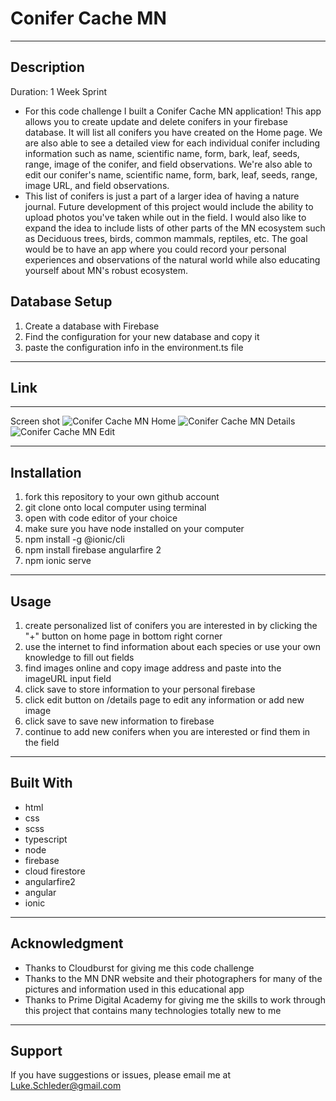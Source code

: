 # Conifer Cache MN
---

## Description

Duration: 1 Week Sprint

- For this code challenge I built a Conifer Cache MN application!
This app allows you to create update and delete conifers in your firebase database.  It will list all conifers you have created on the Home page.  We are also able to see a detailed view for each individual conifer including information such as name, scientific name, form, bark, leaf, seeds, range, image of the conifer, and field observations.  We're also able to edit our conifer's name, scientific name, form, bark, leaf, seeds, range, image URL, and field observations.
- This list of conifers is just a part of a larger idea of having a nature journal.  Future development of this project would include the ability to upload photos you've taken while out in the field.  I would also like to expand the idea to include lists of other parts of the MN ecosystem such as Deciduous trees, birds, common mammals, reptiles, etc.  The goal would be to have an app where you could record your personal experiences and observations of the natural world while also educating yourself about MN's robust ecosystem.

## Database Setup

1. Create a database with Firebase
2. Find the configuration for your new database and copy it
3. paste the configuration info in the environment.ts file
 
---
Link
---
---
Screen shot
![Conifer Cache MN Home](home-page.png)
![Conifer Cache MN Details](details-page.png)
![Conifer Cache MN Edit](edit-details-page.png)


---

## Installation

1. fork this repository to your own github account
2. git clone onto local computer using terminal
3. open with code editor of your choice
4. make sure you have node installed on your computer
5. npm install -g @ionic/cli
5. npm install firebase angularfire 2
6. npm ionic serve
---

## Usage

1. create personalized list of conifers you are interested in by clicking the "+" button on home page in bottom right corner
2. use the internet to find information about each species or use your own knowledge to fill out fields
3. find images online and copy image address and paste into the imageURL input field
4. click save to store information to your personal firebase
5. click edit button on /details page to edit any information or add new image
6. click save to save new information to firebase
7. continue to add new conifers when you are interested or find them in the field

---
## Built With

- html
- css
- scss
- typescript
- node
- firebase
- cloud firestore
- angularfire2
- angular
- ionic

---
## Acknowledgment 

- Thanks to Cloudburst for giving me this code challenge
- Thanks to the MN DNR website and their photographers for many of the pictures and information used in this educational app
- Thanks to Prime Digital Academy for giving me the skills to work through this project that contains many technologies totally new to me
---
## Support

If you have suggestions or issues, please email me at <Luke.Schleder@gmail.com>
